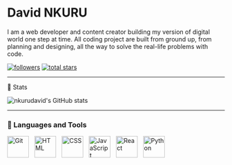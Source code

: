 # David NKURU

<p>I am a web developer and content creator building my version of digital world one step at time. All coding project are built from ground up, from planning and designing, all the way to solve the real-life problems with code.</p>

   <p align="left">
      <a href="https://github.com/nkurudavid?tab=followers">
         <img alt="followers" title="Follow me on Github" src="https://custom-icon-badges.demolab.com/github/followers/nkurudavid?color=236ad3&labelColor=1155ba&style=for-the-badge&logo=person-add&label=Follow&logoColor=white"/></a>
      <a href="https://github.com/nkurudavid?tab=repositories&sort=stargazers">
         <img alt="total stars" title="Total stars on GitHub" src="https://custom-icon-badges.demolab.com/github/stars/nkurudavid?color=55960c&style=for-the-badge&labelColor=488207&logo=star"/></a>
   </p>

<hr />


🔭 Stats

![nkurudavid's GitHub stats](https://github-readme-stats.vercel.app/api?username=nkurudavid&show_icons=true&theme=dark)

<!-- ![GitHub Streak](https://streak-stats.demolab.com?user=nkurudavid&theme=gruvbox&border_radius=4.5) -->

<hr />



### 🧰 Languages and Tools

<p align="left">
<img align="left" alt="Git" width="50px" style="padding-right:10px;" src="https://cdn.jsdelivr.net/gh/devicons/devicon/icons/git/git-original.svg" />
<img align="left" alt="HTML" width="50px" style="padding-right:10px;" src="https://cdn.jsdelivr.net/gh/devicons/devicon/icons/html5/html5-plain.svg" />
<img align="left" alt="CSS" width="50px" style="padding-right:10px;" src="https://cdn.jsdelivr.net/gh/devicons/devicon/icons/css3/css3-plain.svg" />
<img align="left" alt="JavaScript" width="50px" style="padding-right:10px;" src="https://cdn.jsdelivr.net/gh/devicons/devicon/icons/javascript/javascript-plain.svg" />
<img align="left" alt="React" width="50px" style="padding-right:10px;" src="https://cdn.jsdelivr.net/gh/devicons/devicon/icons/react/react-original.svg" />
<img align="left" alt="Python" width="50px" style="padding-right:10px;" src="https://cdn.jsdelivr.net/gh/devicons/devicon/icons/python/python-plain.svg" />
 </p>

